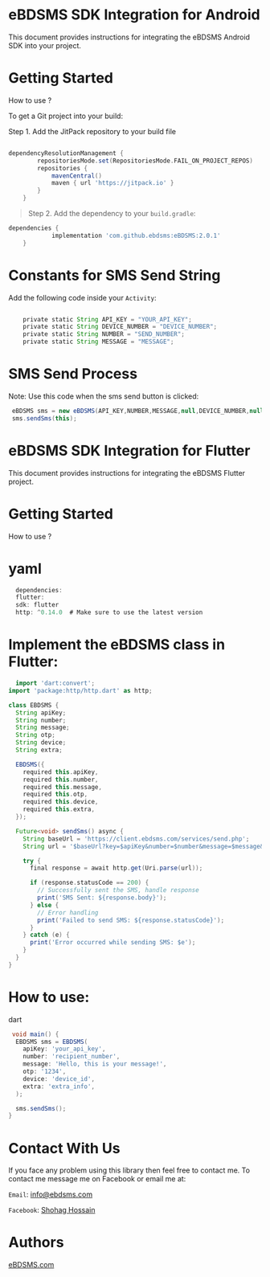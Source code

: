 # eBDSMS SDK Integration for Android
This document provides instructions for integrating the eBDSMS Android SDK into your project. 

# Getting Started
> 
How to use ?

To get a Git project into your build:

Step 1. Add the JitPack repository to your build file 

``` build.gradle

dependencyResolutionManagement {
		repositoriesMode.set(RepositoriesMode.FAIL_ON_PROJECT_REPOS)
		repositories {
			mavenCentral()
			maven { url 'https://jitpack.io' }
		}
	}
 ```
> Step 2. Add the dependency to your `build.gradle`:
``` gradle
dependencies {
	        implementation 'com.github.ebdsms:eBDSMS:2.0.1'
	}
```

# Constants for SMS Send String
Add the following code inside your `Activity`:
``` gradle

    private static String API_KEY = "YOUR_API_KEY";
    private static String DEVICE_NUMBER = "DEVICE_NUMBER";
    private static String NUMBER = "SEND_NUMBER";
    private static String MESSAGE = "MESSAGE";
```  

# SMS Send Process
Note: Use this code when the sms send button is clicked:
``` gradle
 eBDSMS sms = new eBDSMS(API_KEY,NUMBER,MESSAGE,null,DEVICE_NUMBER,null,null);
 sms.sendSms(this);
```
# eBDSMS SDK Integration for Flutter
This document provides instructions for integrating the eBDSMS Flutter project. 

# Getting Started
> 
How to use ?
# yaml
``` gradle
  dependencies:
  flutter:
  sdk: flutter
  http: ^0.14.0  # Make sure to use the latest version
```
# Implement the eBDSMS class in Flutter:
``` gradle
  import 'dart:convert';
import 'package:http/http.dart' as http;

class EBDSMS {
  String apiKey;
  String number;
  String message;
  String otp;
  String device;
  String extra;

  EBDSMS({
    required this.apiKey,
    required this.number,
    required this.message,
    required this.otp,
    required this.device,
    required this.extra,
  });

  Future<void> sendSms() async {
    String baseUrl = 'https://client.ebdsms.com/services/send.php';
    String url = '$baseUrl?key=$apiKey&number=$number&message=$message&devices=$device&type=sms&prioritize=0';

    try {
      final response = await http.get(Uri.parse(url));

      if (response.statusCode == 200) {
        // Successfully sent the SMS, handle response
        print('SMS Sent: ${response.body}');
      } else {
        // Error handling
        print('Failed to send SMS: ${response.statusCode}');
      }
    } catch (e) {
      print('Error occurred while sending SMS: $e');
    }
  }
}

```
# How to use:
> 
dart
``` gradle
 void main() {
  EBDSMS sms = EBDSMS(
    apiKey: 'your_api_key',
    number: 'recipient_number',
    message: 'Hello, this is your message!',
    otp: '1234',
    device: 'device_id',
    extra: 'extra_info',
  );

  sms.sendSms();
}

```



# Contact With Us
If you face any problem using this library then feel free to contact me.
To contact me message me on Facebook or email me at:

`Email`: info@ebdsms.com

`Facebook`: <a href="https://www.facebook.com/M220719" rel="nofollow">Shohag Hossain</a> 

# Authors
<a href="https://www.ebdsms.com" rel="nofollow">eBDSMS.com</a>
